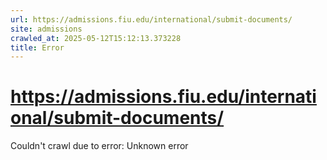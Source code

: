 ```yaml
---
url: https://admissions.fiu.edu/international/submit-documents/
site: admissions
crawled_at: 2025-05-12T15:12:13.373228
title: Error
---
```


# https://admissions.fiu.edu/international/submit-documents/

Couldn't crawl due to error: Unknown error
